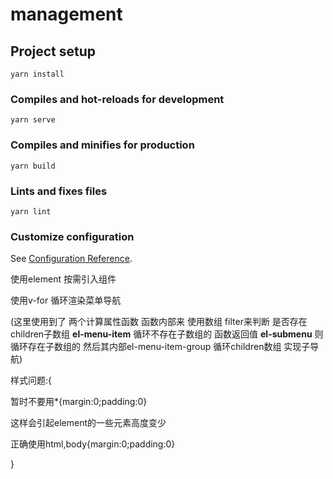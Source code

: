 # management

## Project setup
```
yarn install
```

### Compiles and hot-reloads for development
```
yarn serve
```

### Compiles and minifies for production
```
yarn build
```

### Lints and fixes files
```
yarn lint
```

### Customize configuration
See [Configuration Reference](https://cli.vuejs.org/config/).

<!-- 实现步骤 -->

使用element 按需引入组件 

使用v-for 循环渲染菜单导航

(这里使用到了 两个计算属性函数  函数内部来 使用数组 filter来判断 是否存在children子数组  **el-menu-item** 循环不存在子数组的 函数返回值 **el-submenu** 则循环存在子数组的  然后其内部el-menu-item-group 循环children数组 实现子导航)

样式问题:{

暂时不要用*{margin:0;padding:0}

这样会引起element的一些元素高度变少

正确使用html,body{margin:0;padding:0}

}